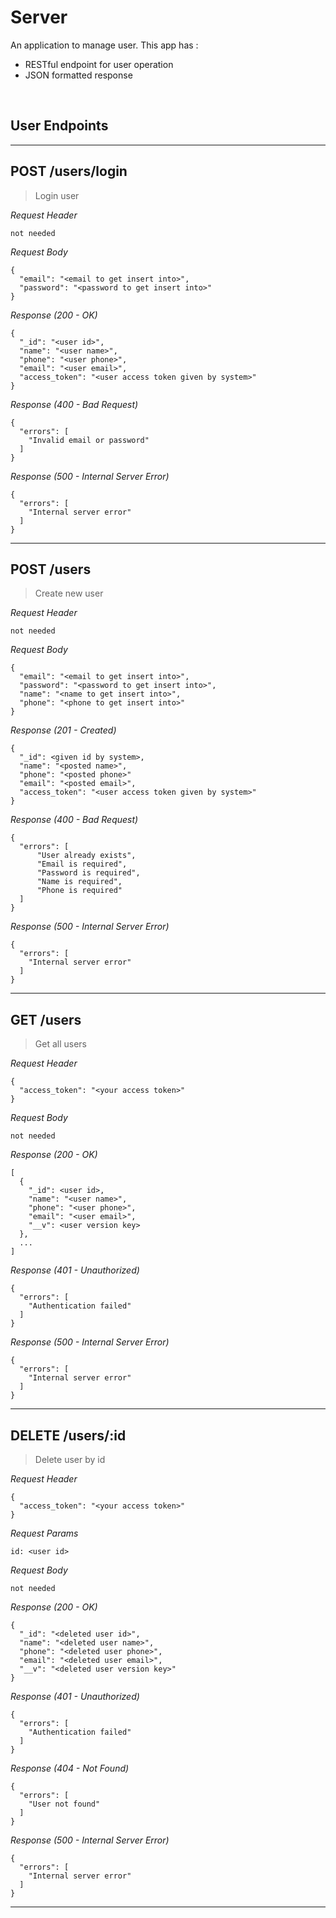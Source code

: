 # Server

An application to manage user. This app has :

- RESTful endpoint for user operation
- JSON formatted response

&nbsp;

## User Endpoints

---

## POST /users/login

> Login user

_Request Header_

```
not needed
```

_Request Body_

```
{
  "email": "<email to get insert into>",
  "password": "<password to get insert into>"
}
```

_Response (200 - OK)_

```
{
  "_id": "<user id>",
  "name": "<user name>",
  "phone": "<user phone>",
  "email": "<user email>",
  "access_token": "<user access token given by system>"
}
```

_Response (400 - Bad Request)_

```
{
  "errors": [
    "Invalid email or password"
  ]
}
```

_Response (500 - Internal Server Error)_

```
{
  "errors": [
    "Internal server error"
  ]
}
```

---

## POST /users

> Create new user

_Request Header_

```
not needed
```

_Request Body_

```
{
  "email": "<email to get insert into>",
  "password": "<password to get insert into>",
  "name": "<name to get insert into>",
  "phone": "<phone to get insert into>"
}
```

_Response (201 - Created)_

```
{
  "_id": <given id by system>,
  "name": "<posted name>",
  "phone": "<posted phone>"
  "email": "<posted email>",
  "access_token": "<user access token given by system>"
}
```

_Response (400 - Bad Request)_

```
{
  "errors": [
      "User already exists",
      "Email is required",
      "Password is required",
      "Name is required",
      "Phone is required"
  ]
}
```

_Response (500 - Internal Server Error)_

```
{
  "errors": [
    "Internal server error"
  ]
}
```

---

## GET /users

> Get all users

_Request Header_

```
{
  "access_token": "<your access token>"
}
```

_Request Body_

```
not needed
```

_Response (200 - OK)_

```
[
  {
    "_id": <user id>,
    "name": "<user name>",
    "phone": "<user phone>",
    "email": "<user email>",
    "__v": <user version key>
  },
  ...
]
```

_Response (401 - Unauthorized)_

```
{
  "errors": [
    "Authentication failed"
  ]
}
```

_Response (500 - Internal Server Error)_

```
{
  "errors": [
    "Internal server error"
  ]
}
```

---

## DELETE /users/:id

> Delete user by id

_Request Header_

```
{
  "access_token": "<your access token>"
}
```

_Request Params_

```
id: <user id>
```

_Request Body_

```
not needed
```

_Response (200 - OK)_

```
{
  "_id": "<deleted user id>",
  "name": "<deleted user name>",
  "phone": "<deleted user phone>",
  "email": "<deleted user email>",
  "__v": "<deleted user version key>"
}
```

_Response (401 - Unauthorized)_

```
{
  "errors": [
    "Authentication failed"
  ]
}
```

_Response (404 - Not Found)_

```
{
  "errors": [
    "User not found"
  ]
}
```

_Response (500 - Internal Server Error)_

```
{
  "errors": [
    "Internal server error"
  ]
}
```

---
